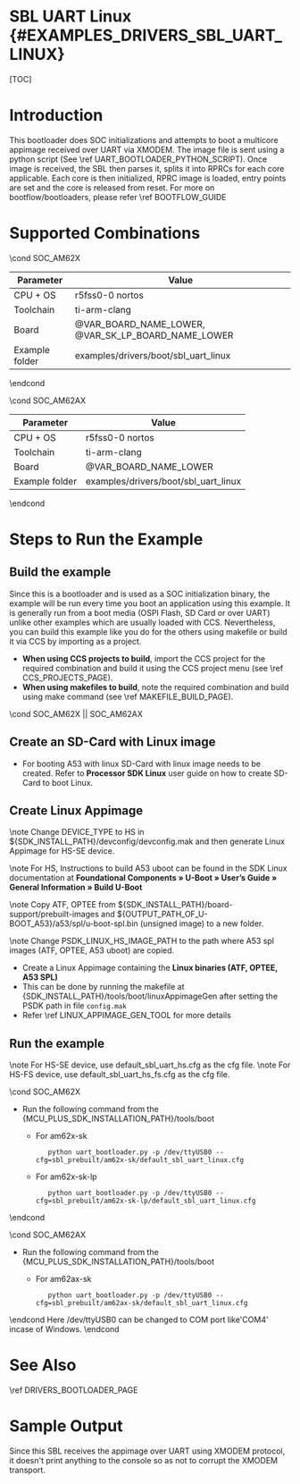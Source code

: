 # SBL UART Linux {#EXAMPLES_DRIVERS_SBL_UART_LINUX}

[TOC]

# Introduction

This bootloader does SOC initializations and attempts to boot a multicore appimage received over UART via XMODEM. The image file is sent using a python script (See \ref UART_BOOTLOADER_PYTHON_SCRIPT). Once image is received, the SBL then parses it, splits it into RPRCs for each core applicable. Each core is then initialized, RPRC image is loaded, entry points are set and the core is released from reset. For more on bootflow/bootloaders, please refer \ref BOOTFLOW_GUIDE

# Supported Combinations

\cond SOC_AM62X

 Parameter      | Value
 ---------------|-----------
 CPU + OS       | r5fss0-0 nortos
 Toolchain      | ti-arm-clang
 Board          | @VAR_BOARD_NAME_LOWER, @VAR_SK_LP_BOARD_NAME_LOWER
 Example folder | examples/drivers/boot/sbl_uart_linux

\endcond

\cond SOC_AM62AX

 Parameter      | Value
 ---------------|-----------
 CPU + OS       | r5fss0-0 nortos
 Toolchain      | ti-arm-clang
 Board          | @VAR_BOARD_NAME_LOWER
 Example folder | examples/drivers/boot/sbl_uart_linux

\endcond
# Steps to Run the Example
## Build the example
Since this is a bootloader and is used as a SOC initialization binary, the example will be run every time you boot an application using this example. It is generally run from a boot media (OSPI Flash, SD Card or over UART) unlike other examples which are usually loaded with CCS. Nevertheless, you can build this example like you do for the others using makefile or build it via CCS by importing as a project.

- **When using CCS projects to build**, import the CCS project for the required combination
  and build it using the CCS project menu (see \ref CCS_PROJECTS_PAGE).
- **When using makefiles to build**, note the required combination and build using
  make command (see \ref MAKEFILE_BUILD_PAGE).

\cond SOC_AM62X || SOC_AM62AX
## Create an SD-Card with Linux image

- For booting A53 with linux SD-Card with linux image needs to be created. Refer to **Processor SDK Linux** user guide on how to create SD-Card to boot Linux.

## Create Linux Appimage

\note Change DEVICE_TYPE to HS in ${SDK_INSTALL_PATH}/devconfig/devconfig.mak and then generate Linux Appimage for HS-SE device.

\note For HS, Instructions to build A53 uboot can be found in the SDK Linux documentation at
        **Foundational Components » U-Boot » User’s Guide » General Information » Build U-Boot**

\note Copy ATF, OPTEE from ${SDK_INSTALL_PATH}/board-support/prebuilt-images and ${OUTPUT_PATH_OF_U-BOOT_A53}/a53/spl/u-boot-spl.bin (unsigned image) to a new folder.

\note Change PSDK_LINUX_HS_IMAGE_PATH to the path where A53 spl images (ATF, OPTEE, A53 uboot) are copied.

- Create a Linux Appimage containing the **Linux binaries (ATF, OPTEE, A53 SPL)**
- This can be done by running the makefile at {SDK_INSTALL_PATH}/tools/boot/linuxAppimageGen after setting the PSDK path in file `config.mak`
- Refer \ref LINUX_APPIMAGE_GEN_TOOL for more details

## Run the example
\note For HS-SE device, use default_sbl_uart_hs.cfg as the cfg file.
\note For HS-FS device, use default_sbl_uart_hs_fs.cfg as the cfg file.

\cond SOC_AM62X
- Run the following command from the {MCU_PLUS_SDK_INSTALLATION_PATH}/tools/boot
   - For am62x-sk

            python uart_bootloader.py -p /dev/ttyUSB0 --cfg=sbl_prebuilt/am62x-sk/default_sbl_uart_linux.cfg

   - For am62x-sk-lp

            python uart_bootloader.py -p /dev/ttyUSB0 --cfg=sbl_prebuilt/am62x-sk-lp/default_sbl_uart_linux.cfg

\endcond

\cond SOC_AM62AX
- Run the following command from the {MCU_PLUS_SDK_INSTALLATION_PATH}/tools/boot
   - For am62ax-sk

            python uart_bootloader.py -p /dev/ttyUSB0 --cfg=sbl_prebuilt/am62ax-sk/default_sbl_uart_linux.cfg

\endcond
Here /dev/ttyUSB0  can be changed to COM port like'COM4' incase of Windows.
\endcond
# See Also

\ref DRIVERS_BOOTLOADER_PAGE

# Sample Output

Since this SBL receives the appimage over UART using XMODEM protocol, it doesn't print anything to the console so as not to corrupt the XMODEM transport.
